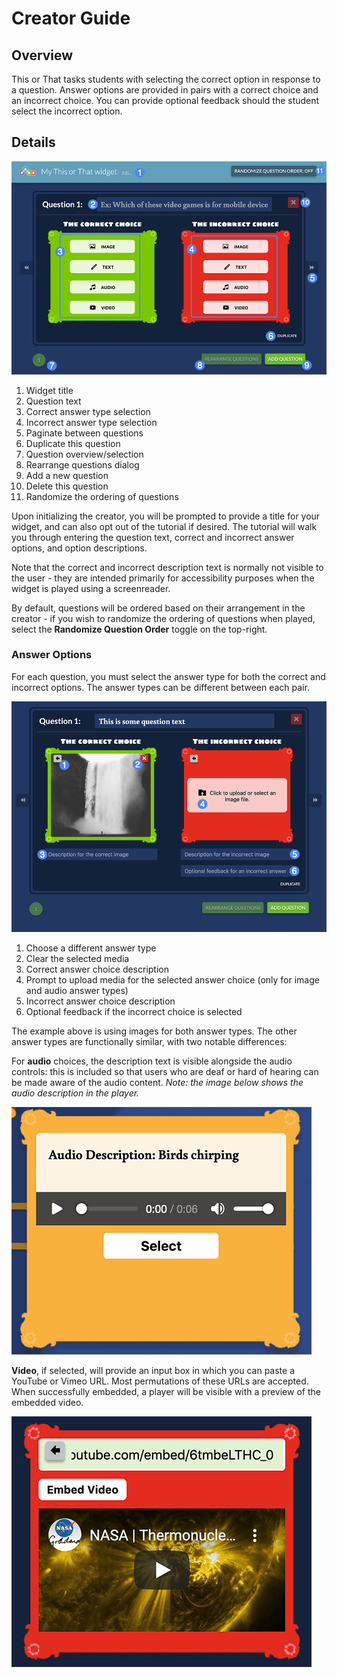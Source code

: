 # Creator Guide #

## Overview ##

This or That tasks students with selecting the correct option in response to a question. Answer options are provided in pairs with a correct choice and an incorrect choice. You can provide optional feedback should the student select the incorrect option.

## Details ##

![This or that creator](assets/creator_guide_1.png "This or That creator")

1. Widget title
2. Question text
3. Correct answer type selection 
4. Incorrect answer type selection
5. Paginate between questions
6. Duplicate this question
7. Question overview/selection
8. Rearrange questions dialog
9. Add a new question
10. Delete this question
11. Randomize the ordering of questions

Upon initializing the creator, you will be prompted to provide a title for your widget, and can also opt out of the tutorial if desired. The tutorial will walk you through entering the question text, correct and incorrect answer options, and option descriptions.

Note that the correct and incorrect description text is normally not visible to the user - they are intended primarily for accessibility purposes when the widget is played using a screenreader.

By default, questions will be ordered based on their arrangement in the creator - if you wish to randomize the ordering of questions when played, select the **Randomize Question Order** toggle on the top-right.

### Answer Options ###

For each question, you must select the answer type for both the correct and incorrect options. The answer types can be different between each pair.

![Creator image answer type example](assets/creator_guide_2.png "Creator image answer type example")

1. Choose a different answer type
2. Clear the selected media
3. Correct answer choice description
4. Prompt to upload media for the selected answer choice (only for image and audio answer types)
5. Incorrect answer choice description
6. Optional feedback if the incorrect choice is selected

The example above is using images for both answer types. The other answer types are functionally similar, with two notable differences:

For **audio** choices, the description text is visible alongside the audio controls: this is included so that users who are deaf or hard of hearing can be made aware of the audio content. *Note: the image below shows the audio description in the player.*

![Creator audio description example](assets/creator_guide_3_audio.png "Creator audio description example")

**Video**, if selected, will provide an input box in which you can paste a YouTube or Vimeo URL. Most permutations of these URLs are accepted. When successfully embedded, a player will be visible with a preview of the embedded video.

![Creator embedded video example](assets/creator_guide_4_video.png "Creator embedded video example")

